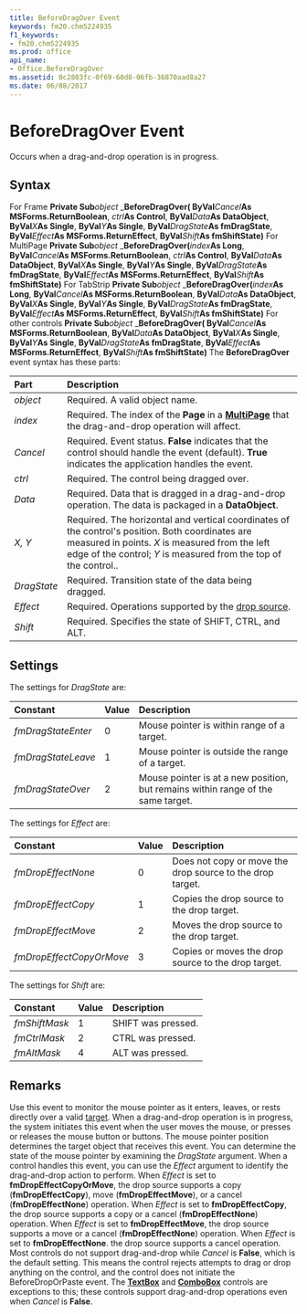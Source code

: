 ```yaml
---
title: BeforeDragOver Event
keywords: fm20.chm5224935
f1_keywords:
- fm20.chm5224935
ms.prod: office
api_name:
- Office.BeforeDragOver
ms.assetid: 0c2803fc-0f69-60d8-06fb-36870aad8a27
ms.date: 06/08/2017
---
```



# BeforeDragOver Event



Occurs when a drag-and-drop operation is in progress.

## Syntax

For Frame **Private Sub**_object_ _**BeforeDragOver( ByVal**_Cancel_**As MSForms.ReturnBoolean**, _ctrl_**As Control**, **ByVal**_Data_**As DataObject**, **ByVal**_X_**As Single**, **ByVal**_Y_**As Single**, **ByVal**_DragState_**As fmDragState**, **ByVal**_Effect_**As MSForms.ReturnEffect**, **ByVal**_Shift_**As fmShiftState)**
For MultiPage **Private Sub**_object_ _**BeforeDragOver(**_index_**As Long**, **ByVal**_Cancel_**As MSForms.ReturnBoolean**, _ctrl_**As Control**, **ByVal**_Data_**As DataObject**, **ByVal**_X_**As Single**, **ByVal**_Y_**As Single**, **ByVal**_DragState_**As fmDragState**, **ByVal**_Effect_**As MSForms.ReturnEffect**, **ByVal**_Shift_**As fmShiftState)**
For TabStrip **Private Sub**_object_ _**BeforeDragOver(**_index_**As Long**, **ByVal**_Cancel_**As MSForms.ReturnBoolean**, **ByVal**_Data_**As DataObject**, **ByVal**_X_**As Single**, **ByVal**_Y_**As Single**, **ByVal**_DragState_**As fmDragState**, **ByVal**_Effect_**As MSForms.ReturnEffect**, **ByVal**_Shift_**As fmShiftState)**
For other controls **Private Sub**_object_ _**BeforeDragOver( ByVal**_Cancel_**As MSForms.ReturnBoolean**, **ByVal**_Data_**As DataObject**, **ByVal**_X_**As Single**, **ByVal**_Y_**As Single**, **ByVal**_DragState_**As fmDragState**, **ByVal**_Effect_**As MSForms.ReturnEffect**, **ByVal**_Shift_**As fmShiftState)**
The  **BeforeDragOver** event syntax has these parts:


|Part|Description|
|:-----|:-----|
| _object_|Required. A valid object name.|
| _index_|Required. The index of the  **Page** in a **[MultiPage](multipage-control.md)** that the drag-and-drop operation will affect.|
| _Cancel_|Required. Event status.  **False** indicates that the control should handle the event (default). **True** indicates the application handles the event.|
| _ctrl_|Required. The control being dragged over.|
| _Data_|Required. Data that is dragged in a drag-and-drop operation. The data is packaged in a  **DataObject**.|
| _X, Y_|Required. The horizontal and vertical coordinates of the control's position. Both coordinates are measured in points.  _X_ is measured from the left edge of the control; _Y_ is measured from the top of the control..|
| _DragState_|Required. Transition state of the data being dragged.|
| _Effect_|Required. Operations supported by the [drop source](../../Glossary/glossary-vba.md#drop-source).|
| _Shift_|Required. Specifies the state of SHIFT, CTRL, and ALT.|

## Settings
The settings for  _DragState_ are:


|Constant|Value|Description|
|:-----|:-----|:-----|
| _fmDragStateEnter_|0|Mouse pointer is within range of a target.|
| _fmDragStateLeave_|1|Mouse pointer is outside the range of a target.|
| _fmDragStateOver_|2|Mouse pointer is at a new position, but remains within range of the same target.|

The settings for  _Effect_ are:


|Constant|Value|Description|
|:-----|:-----|:-----|
| _fmDropEffectNone_|0|Does not copy or move the drop source to the drop target.|
| _fmDropEffectCopy_|1|Copies the drop source to the drop target.|
| _fmDropEffectMove_|2|Moves the drop source to the drop target.|
| _fmDropEffectCopyOrMove_|3|Copies or moves the drop source to the drop target.|

The settings for  _Shift_ are:


|Constant|Value|Description|
|:-----|:-----|:-----|
| _fmShiftMask_|1|SHIFT was pressed.|
| _fmCtrlMask_|2|CTRL was pressed.|
| _fmAltMask_|4|ALT was pressed.|

## Remarks

Use this event to monitor the mouse pointer as it enters, leaves, or rests directly over a valid [target](../../Glossary/glossary-vba.md#target). When a drag-and-drop operation is in progress, the system initiates this event when the user moves the mouse, or presses or releases the mouse button or buttons. The mouse pointer position determines the target object that receives this event. You can determine the state of the mouse pointer by examining the  _DragState_ argument.
When a control handles this event, you can use the  _Effect_ argument to identify the drag-and-drop action to perform. When _Effect_ is set to **fmDropEffectCopyOrMove**, the drop source supports a copy (**fmDropEffectCopy**), move (**fmDropEffectMove**), or a cancel (**fmDropEffectNone**) operation.
When  _Effect_ is set to **fmDropEffectCopy**, the drop source supports a copy or a cancel (**fmDropEffectNone**) operation.
When  _Effect_ is set to **fmDropEffectMove**, the drop source supports a move or a cancel (**fmDropEffectNone**) operation.
When  _Effect_ is set to **fmDropEffectNone**. the drop source supports a cancel operation.
Most controls do not support drag-and-drop while  _Cancel_ is **False**, which is the default setting. This means the control rejects attempts to drag or drop anything on the control, and the control does not initiate the BeforeDropOrPaste event. The **[TextBox](textbox-control.md)** and **[ComboBox](combobox-control.md)** controls are exceptions to this; these controls support drag-and-drop operations even when _Cancel_ is **False**.


